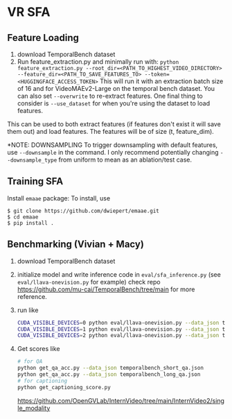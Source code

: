 # VR SFA

## Feature Loading
1. download TemporalBench dataset
2. Run feature_extraction.py and minimally run with:
``` python feature_extraction.py --root_dir=<PATH_TO_HIGHEST_VIDEO_DIRECTORY> --feature_dir=<PATH_TO_SAVE_FEATURES_TO> --token=<HUGGINGFACE_ACCESS_TOKEN> ```
This will run it with an extraction batch size of 16 and for VideoMAEv2-Large on the temporal bench dataset. You can also set `--overwrite` to re-extract features. One final thing to consider is `--use_dataset` for when you're using the dataset to load features. 

This can be used to both extract features (if features don't exist it will save them out) and load features. The features will be of size (t, feature_dim).

*NOTE: DOWNSAMPLING
To trigger downsampling with default features, use `--downsample` in the command. I only recommend potentially changing `--downsample_type` from uniform to mean as an ablation/test case. 

## Training SFA
Install `emaae` package:
To install, use

```
$ git clone https://github.com/dwiepert/emaae.git
$ cd emaae
$ pip install . 
```


## Benchmarking (Vivian + Macy)
1. download TemporalBench dataset
2. initialize model and write inference code in `eval/sfa_inference.py` (see `eval/llava-onevision.py` for example)
   check repo https://github.com/mu-cai/TemporalBench/tree/main for more reference.
3. run like
    ```bash
    CUDA_VISIBLE_DEVICES=0 python eval/llava-onevision.py --data_json temporalbench_short_qa.json
    CUDA_VISIBLE_DEVICES=1 python eval/llava-onevision.py --data_json temporalbench_long_qa.json
    CUDA_VISIBLE_DEVICES=2 python eval/llava-onevision.py --data_json temporalbench_short_caption.json
    ```
4. Get scores like
    ```bash
    # for QA
    python get_qa_acc.py --data_json temporalbench_short_qa.json
    python get_qa_acc.py --data_json temporalbench_long_qa.json
    # for captioning
    python get_captioning_score.py 
    ```


    https://github.com/OpenGVLab/InternVideo/tree/main/InternVideo2/single_modality